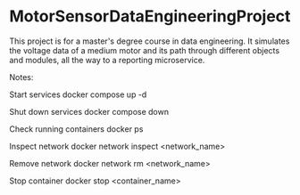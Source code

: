 # MotorSensorDataEngineeringProject
This project is for a master's degree course in data engineering. It simulates the voltage data of a medium motor and its path through different objects and modules, all the way to a reporting microservice.


Notes:

Start services
docker compose up -d

Shut down services
docker compose down

Check running containers
docker ps

Inspect network
docker network inspect <network_name>

Remove network
docker network rm <network_name>    

Stop container
docker stop <container_name>
